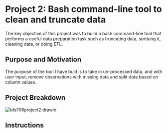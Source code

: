 # Project 2: Bash command-line tool to clean and truncate data
The key objective of this project was to build a bash command-line tool that performs a useful data preparation task such as truncating data, sortiung it, cleaning data, or doing ETL. 

## Purpose and Motivation
The purpose of the tool I have built is to take in un-processed data, and with user input, remove observations with missing data and split data based on column values. 

## Project Breakdown
![ids706project2 drawio](https://user-images.githubusercontent.com/55010363/194770252-07217729-56eb-4b97-bba9-ecdc07ef7547.png)

## Instructions
